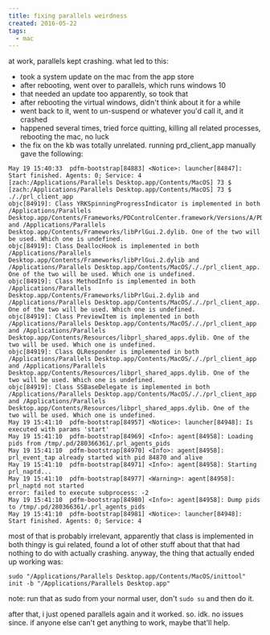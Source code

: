 ```yaml
---
title: fixing parallels weirdness
created: 2016-05-22
tags:
  - mac
---
```


at work, parallels kept crashing. what led to this:
* took a system update on the mac from the app store
* after rebooting, went over to parallels, which runs windows 10
* that needed an update too apparently, so took that
* after rebooting the virtual windows, didn't think about it for a while
* went back to it, went to un-suspend or whatever you'd call it, and it crashed
* happened several times, tried force quitting, killing all related processes, rebooting the mac, no luck
* the fix on the kb was totally unrelated. running prd_client_app manually gave the following:

```
May 19 15:40:33  pdfm-bootstrap[84883] <Notice>: launcher[84847]: Start finished. Agents: 0; Service: 4
[zach:/Applications/Parallels Desktop.app/Contents/MacOS] 73 $
[zach:/Applications/Parallels Desktop.app/Contents/MacOS] 73 $ ././prl_client_app
objc[84919]: Class YRKSpinningProgressIndicator is implemented in both /Applications/Parallels Desktop.app/Contents/Frameworks/PDControlCenter.framework/Versions/A/PDControlCenter and /Applications/Parallels Desktop.app/Contents/Frameworks/libPrlGui.2.dylib. One of the two will be used. Which one is undefined.
objc[84919]: Class DeallocHook is implemented in both /Applications/Parallels Desktop.app/Contents/Frameworks/libPrlGui.2.dylib and /Applications/Parallels Desktop.app/Contents/MacOS/././prl_client_app. One of the two will be used. Which one is undefined.
objc[84919]: Class MethodInfo is implemented in both /Applications/Parallels Desktop.app/Contents/Frameworks/libPrlGui.2.dylib and /Applications/Parallels Desktop.app/Contents/MacOS/././prl_client_app. One of the two will be used. Which one is undefined.
objc[84919]: Class PreviewItem is implemented in both /Applications/Parallels Desktop.app/Contents/MacOS/././prl_client_app and /Applications/Parallels Desktop.app/Contents/Resources/libprl_shared_apps.dylib. One of the two will be used. Which one is undefined.
objc[84919]: Class QLResponder is implemented in both /Applications/Parallels Desktop.app/Contents/MacOS/././prl_client_app and /Applications/Parallels Desktop.app/Contents/Resources/libprl_shared_apps.dylib. One of the two will be used. Which one is undefined.
objc[84919]: Class SSBaseDelegate is implemented in both /Applications/Parallels Desktop.app/Contents/MacOS/././prl_client_app and /Applications/Parallels Desktop.app/Contents/Resources/libprl_shared_apps.dylib. One of the two will be used. Which one is undefined.
May 19 15:41:10  pdfm-bootstrap[84957] <Notice>: launcher[84948]: Is executed with params 'start'
May 19 15:41:10  pdfm-bootstrap[84969] <Info>: agent[84958]: Loading pids from /tmp/.pd/280366361/.prl_agents_pids
May 19 15:41:10  pdfm-bootstrap[84970] <Info>: agent[84958]: prl_event_tap already started with pid 84870 and alive
May 19 15:41:10  pdfm-bootstrap[84971] <Info>: agent[84958]: Starting prl_naptd...
May 19 15:41:10  pdfm-bootstrap[84977] <Warning>: agent[84958]: prl_naptd not started
error: failed to execute subprocess: -2
May 19 15:41:10  pdfm-bootstrap[84980] <Info>: agent[84958]: Dump pids to /tmp/.pd/280366361/.prl_agents_pids
May 19 15:41:10  pdfm-bootstrap[84981] <Notice>: launcher[84948]: Start finished. Agents: 0; Service: 4
```

most of that is probably irrelevant, apparently that class is implemented in both thingy
is gui related, found a lot of other stuff about that that had nothing to do with actually crashing.
anyway, the thing that actually ended up working was:

`sudo "/Applications/Parallels Desktop.app/Contents/MacOS/inittool" init -b "/Applications/Parallels Desktop.app"`

note: run that as sudo from your normal user, don't `sudo su` and then do it.

after that, i just opened parallels again and it worked. so. idk. no issues since.
if anyone else can't get anything to work, maybe that'll help.
